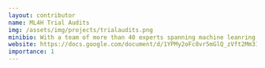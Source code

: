 ```yaml
---
layout: contributor
name: ML4H Trial Audits
img: /assets/img/projects/trialaudits.png
minibio: With a team of more than 40 experts spanning machine leanring, clinical, regulatory and ethical expertise, we are running trial audits for 11 health AIs from the ITU/WHO FG-AI4H.
website: https://docs.google.com/document/d/1YPMy2oFc8vr5mGlQ_zVft2Mm31fiRdgHr25kEc2g37Y/edit?usp=sharing
importance: 1
---
```


